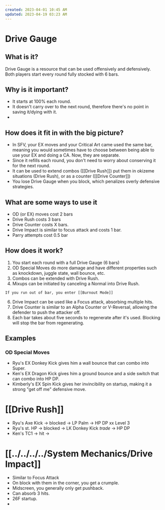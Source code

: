 ```yaml
---
created: 2023-04-01 10:45 AM
updated: 2023-04-19 03:23 AM
---
```

# Drive Gauge
## What is it?
Drive Gauge is a resource that can be used offensively and defensively.  Both players start every round fully stocked with 6 bars.

## Why is it important?
- It starts at 100% each round.
- It doesn't carry over to the next round, therefore there's no point in saving it/dying with it.
- 

## How does it fit in with the big picture?
- In SFV, your EX moves and your Critical Art came used the same bar, meaning you would sometimes have to choose between being able to use your EX and doing a CA.  Now, they are separate.
- Since it refills each round, you don't need to worry about conserving it for the next round. 
- It can be used to extend combos ([[Drive Rush]]) put them in okizeme situations (Drive Rush), or as a counter ([[Drive Counter]])
- You lose Drive Gauge when you block, which penalizes overly defensive strategies.  

## What are some ways to use it
- OD (or EX) moves cost 2 bars
- Drive Rush costs 3 bars
- Drive Counter costs X bars.  
- Drive Impact is similar to focus attack and costs 1 bar.
- Parry attempts cost 0.5 bar

## How does it work?
1. You start each round with a full Drive Gauge (6 bars)
2. OD Special Moves do more damage and have different properties such as knockdown, juggle state, wall bounce, etc.
3. Combos can be extended with Drive Rush.
4. Mixups can be initiated by canceling a Normal into Drive Rush. 

```ad-danger
If you run out of bar, you enter [[Burnout Mode]]
```

6. Drive Impact can be used like a Focus attack, absorbing multiple hits.
7. Drive Counter is similar to an Alpha Counter or V-Reversal, allowing the defender to push the attacker off. 
8. Each bar takes about five seconds to regenerate after it's used.  Blocking will stop the bar from regenerating. 

## Examples
### OD Special Moves
- Ryu's EX Donkey Kick gives him a wall bounce that can combo into Super. 
- Ken's EX Dragon Kick gives him a ground bounce and a side switch that can combo into HP DP. 
- Kimberly's EX Spin Kick gives her invincibility on startup, making it a strong "get off me" defensive move. 

# [[Drive Rush]]
- Ryu's Axe Kick -> blocked -> LP Palm -> HP DP xx Level 3
- Ryu's st. HP -> blocked -> LK Donkey Kick *trade* -> HP DP
- Ken's TC1 -> hit -> 

# [[../../../../System Mechanics/Drive Impact]]
- Similar to Focus Attack
- On block with them in the corner, you get a crumple.
- Midscreen, you generally only get pushback.
- Can absorb 3 hits.
- 26F startup.
- 